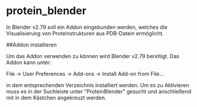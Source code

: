 # protein_blender

In Blender v2.79 soll ein Addon eingebunden werden, welches die Visualisierung von Proteinstrukturen aus PDB-Datein ermöglicht.


##Addon installieren

Um das Addon verwenden zu können wird Blender v2.79 benötigt.
Das Addon kann unter:
 
 File -> User Preferences -> Add-ons -> Install Add-on from File...
 
 in dem entsprechenden Verzeichnis installiert werden.
 Um es zu Aktivieren muss es in der Suchleiste unter "ProteinBlender" gesucht und anschließend mit in dem Kästchen angekreuzt werden.
   
 